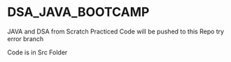 # DSA_JAVA_BOOTCAMP
JAVA and DSA from Scratch Practiced Code will be pushed to this Repo try error branch


Code is in Src Folder
